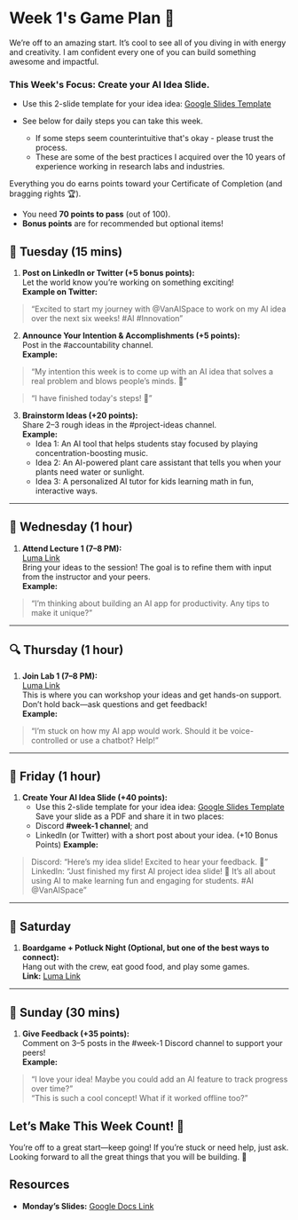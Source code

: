 # Week 1's Game Plan :dart:

We’re off to an amazing start. It’s cool to see all of you diving in with energy and creativity. I am confident every one of you can build something awesome and impactful.

### This Week's Focus: **Create your AI Idea Slide**.
- Use this 2-slide template for your idea idea: [Google Slides Template](https://docs.google.com/presentation/d/1EZI1ySWCyCMXCi3KaqdMxs5I3ftKpQtLtuGKdctFhhs/edit?usp=sharing)

- See below for daily steps you can take this week. 
   - If some steps seem counterintuitive that's okay - please trust the process.
   - These are some of the best practices I acquired over the 10 years of experience working in research labs and industries.

Everything you do earns points toward your Certificate of Completion (and bragging rights :trophy:).  
- You need **70 points to pass** (out of 100).  
- **Bonus points** are for recommended but optional items!

## :star2: Tuesday (15 mins)
1. **Post on LinkedIn or Twitter (+5 bonus points):**  
   Let the world know you’re working on something exciting!  
   **Example on Twitter:**   
> “Excited to start my journey with @VanAISpace to work on my AI idea over the next six weeks! #AI #Innovation”

2. **Announce Your Intention & Accomplishments (+5 points):**  
   Post in the #accountability channel.  
   **Example:**  
 > “My intention this week is to come up with an AI idea that solves a real problem and blows people’s minds. :star2:”

 > “I have finished today's steps! :star2:”

3. **Brainstorm Ideas (+20 points):**  
   Share 2–3 rough ideas in the #project-ideas channel.  
   **Example:**  
   - Idea 1: An AI tool that helps students stay focused by playing concentration-boosting music.  
   - Idea 2: An AI-powered plant care assistant that tells you when your plants need water or sunlight.  
   - Idea 3: A personalized AI tutor for kids learning math in fun, interactive ways.
---
## :blue_book: Wednesday (1 hour)
1. **Attend Lecture 1 (7–8 PM):**  
   [Luma Link](https://lu.ma/nnqmw2ds)  
   Bring your ideas to the session! The goal is to refine them with input from the instructor and your peers.  
   **Example:**  
> “I’m thinking about building an AI app for productivity. Any tips to make it unique?”
---
## :mag: Thursday (1 hour)
1. **Join Lab 1 (7–8 PM):**  
   [Luma Link](https://lu.ma/t3aehu18)  
   This is where you can workshop your ideas and get hands-on support. Don’t hold back—ask questions and get feedback!  
   **Example:**  
> “I’m stuck on how my AI app would work. Should it be voice-controlled or use a chatbot? Help!”
---
## :rocket: Friday (1 hour)
1. **Create Your AI Idea Slide (+40 points):**  
   - Use this 2-slide template for your idea idea: [Google Slides Template](https://docs.google.com/presentation/d/1EZI1ySWCyCMXCi3KaqdMxs5I3ftKpQtLtuGKdctFhhs/edit?usp=sharing)
   Save your slide as a PDF and share it in two places:  
   - Discord **#week-1 channel**; and  
   - LinkedIn (or Twitter) with a short post about your idea. (+10 Bonus Points) 
   **Example:**  
> Discord: “Here’s my idea slide! Excited to hear your feedback. :rocket:”  
> LinkedIn: “Just finished my first AI project idea slide! :rocket: It’s all about using AI to make learning fun and engaging for students. #AI @VanAISpace”
---
## :tada: Saturday
1. **Boardgame + Potluck Night (Optional, but one of the best ways to connect):**  
   Hang out with the crew, eat good food, and play some games.  
   **Link:** [Luma Link](https://lu.ma/7edi2eax)
---
## :speech_balloon: Sunday (30 mins)
1. **Give Feedback (+35 points):**  
   Comment on 3–5 posts in the #week-1 Discord channel to support your peers!  
   **Example:**  
> “I love your idea! Maybe you could add an AI feature to track progress over time?”  
> “This is such a cool concept! What if it worked offline too?”

## Let’s Make This Week Count! :rocket:

You’re off to a great start—keep going! If you’re stuck or need help, just ask. Looking forward to all the great things that you will be building. :tada:

## Resources
- **Monday’s Slides:** [Google Docs Link](https://docs.google.com/presentation/d/1Kd5m0tmd3D4z0kbmgIvtYDJwPXJvbNKCislKqJ5lveA/edit?usp=sharing)
